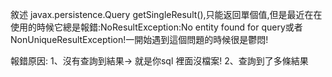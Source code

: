 敘述
javax.persistence.Query getSingleResult(),只能返回單個值,但是最近在在使用的時候它總是報錯:NoResultException:No entity found for query或者NonUniqueResultException!一開始遇到這個問題的時候很是鬱悶!

報錯原因:
1、沒有查詢到結果→ 就是你sql 裡面沒檔案!
2、查詢到了多條結果
